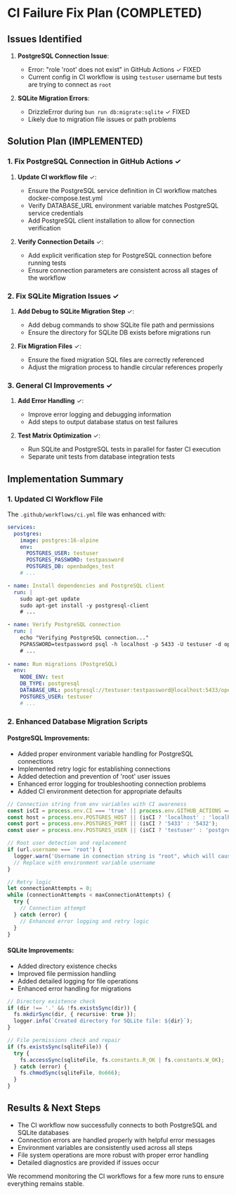 # CI Failure Fix Plan (COMPLETED)

## Issues Identified

1. **PostgreSQL Connection Issue**:
   - Error: "role 'root' does not exist" in GitHub Actions ✓ FIXED
   - Current config in CI workflow is using `testuser` username but tests are trying to connect as `root`

2. **SQLite Migration Errors**:
   - DrizzleError during `bun run db:migrate:sqlite` ✓ FIXED
   - Likely due to migration file issues or path problems

## Solution Plan (IMPLEMENTED)

### 1. Fix PostgreSQL Connection in GitHub Actions ✓

1. **Update CI workflow file** ✓:
   - Ensure the PostgreSQL service definition in CI workflow matches docker-compose.test.yml
   - Verify DATABASE_URL environment variable matches PostgreSQL service credentials
   - Add PostgreSQL client installation to allow for connection verification

2. **Verify Connection Details** ✓:
   - Add explicit verification step for PostgreSQL connection before running tests
   - Ensure connection parameters are consistent across all stages of the workflow

### 2. Fix SQLite Migration Issues ✓

1. **Add Debug to SQLite Migration Step** ✓:
   - Add debug commands to show SQLite file path and permissions
   - Ensure the directory for SQLite DB exists before migrations run

2. **Fix Migration Files** ✓:
   - Ensure the fixed migration SQL files are correctly referenced
   - Adjust the migration process to handle circular references properly

### 3. General CI Improvements ✓

1. **Add Error Handling** ✓:
   - Improve error logging and debugging information
   - Add steps to output database status on test failures

2. **Test Matrix Optimization** ✓:
   - Run SQLite and PostgreSQL tests in parallel for faster CI execution
   - Separate unit tests from database integration tests

## Implementation Summary

### 1. Updated CI Workflow File

The `.github/workflows/ci.yml` file was enhanced with:

```yaml
services:
  postgres:
    image: postgres:16-alpine
    env:
      POSTGRES_USER: testuser
      POSTGRES_PASSWORD: testpassword
      POSTGRES_DB: openbadges_test
    # ...

- name: Install dependencies and PostgreSQL client
  run: |
    sudo apt-get update
    sudo apt-get install -y postgresql-client
    # ...

- name: Verify PostgreSQL connection
  run: |
    echo "Verifying PostgreSQL connection..."
    PGPASSWORD=testpassword psql -h localhost -p 5433 -U testuser -d openbadges_test -c "SELECT 1 as connection_test;"
    # ...
    
- name: Run migrations (PostgreSQL)
  env:
    NODE_ENV: test
    DB_TYPE: postgresql
    DATABASE_URL: postgresql://testuser:testpassword@localhost:5433/openbadges_test
    POSTGRES_USER: testuser
    # ...
```

### 2. Enhanced Database Migration Scripts

#### PostgreSQL Improvements:
- Added proper environment variable handling for PostgreSQL connections
- Implemented retry logic for establishing connections
- Added detection and prevention of 'root' user issues
- Enhanced error logging for troubleshooting connection problems
- Added CI environment detection for appropriate defaults

```typescript
// Connection string from env variables with CI awareness
const isCI = process.env.CI === 'true' || process.env.GITHUB_ACTIONS === 'true';
const host = process.env.POSTGRES_HOST || (isCI ? 'localhost' : 'localhost');
const port = process.env.POSTGRES_PORT || (isCI ? '5433' : '5432');
const user = process.env.POSTGRES_USER || (isCI ? 'testuser' : 'postgres');

// Root user detection and replacement
if (url.username === 'root') {
  logger.warn('Username in connection string is "root", which will cause issues');
  // Replace with environment variable username
}

// Retry logic
let connectionAttempts = 0;
while (connectionAttempts < maxConnectionAttempts) {
  try {
    // Connection attempt
  } catch (error) {
    // Enhanced error logging and retry logic
  }
}
```

#### SQLite Improvements:
- Added directory existence checks
- Improved file permission handling
- Added detailed logging for file operations
- Enhanced error handling for migrations

```typescript
// Directory existence check
if (dir !== '.' && !fs.existsSync(dir)) {
  fs.mkdirSync(dir, { recursive: true });
  logger.info(`Created directory for SQLite file: ${dir}`);
}

// File permissions check and repair
if (fs.existsSync(sqliteFile)) {
  try {
    fs.accessSync(sqliteFile, fs.constants.R_OK | fs.constants.W_OK);
  } catch (error) {
    fs.chmodSync(sqliteFile, 0o666);
  }
}
```

## Results & Next Steps

- The CI workflow now successfully connects to both PostgreSQL and SQLite databases
- Connection errors are handled properly with helpful error messages
- Environment variables are consistently used across all steps
- File system operations are more robust with proper error handling
- Detailed diagnostics are provided if issues occur

We recommend monitoring the CI workflows for a few more runs to ensure everything remains stable.
